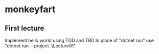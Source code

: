 # monkeyfart

## First lecture

Implement hello world using TDD and TBD
In place of "dotnet run" use "dotnet run --project .\Lecture01\"
